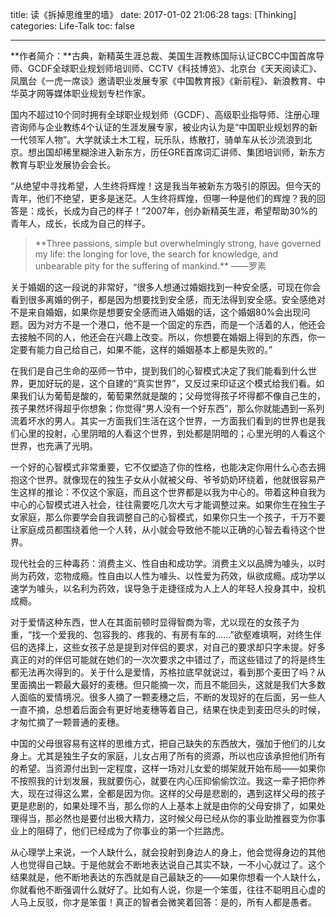 title: 读《拆掉思维里的墙》
date: 2017-01-02 21:06:28
tags: [Thinking]
categories: Life-Talk
toc: false

---

**作者简介：**古典，新精英生涯总裁、美国生涯教练国际认证CBCC中国首席导师、GCDF全球职业规划师培训师、CCTV《科技博览》、北京台《天天阅读汇》、凤凰台《一虎一席谈》邀请职业发展专家《中国教育报》《新前程》、新浪教育、中华英才网等媒体职业规划专栏作家。

国内不超过10个同时拥有全球职业规划师（GCDF）、高级职业指导师、注册心理咨询师与企业教练4个认证的生涯发展专家，被业内认为是“中国职业规划界的新一代领军人物”。大学就读土木工程，玩乐队，练散打，骑单车从长沙流浪到北京。想出国却稀里糊涂进入新东方，历任GRE首席词汇讲师、集团培训师，新东方教育与职业发展协会会长。

“从绝望中寻找希望，人生终将辉煌！这是我当年被新东方吸引的原因。但今天的青年，他们不绝望，更多是迷茫。人生终将辉煌，但哪一种是他们的辉煌？我的回答是：成长，长成为自己的样子！”2007年，创办新精英生涯，希望帮助30%的青年人，成长，长成为自己的样子。

<blockquote  class="blockquote-center">
**Three passions, simple but overwhelmingly strong, have governed my life: the longing for love, the search for knowledge, and unbearable pity for the suffering of mankind.**
——罗素
</blockquote>

关于婚姻的这一段说的非常好，“很多人想通过婚姻找到一种安全感，可现在你会看到很多离婚的例子，都是因为想要找到安全感，而无法得到安全感。安全感绝对不是来自婚姻，如果你是想要安全感而进入婚姻的话，这个婚姻80%会出现问题。因为对方不是一个港口，他不是一个固定的东西，而是一个活着的人，他还会去接触不同的人，他还会在兴趣上改变。所以，你想要在婚姻上得到的东西，你一定要有能力自己给自己，如果不能，这样的婚姻基本上都是失败的。”

在我们是自己生命的巫师一节中，提到我们的心智模式决定了我们能看到什么世界，更加好玩的是，这个自建的“真实世界”，又反过来印证这个模式给我们看。如果我们认为葡萄是酸的，葡萄果然就是酸的；父母觉得孩子坏得都不像自己生的，孩子果然坏得超乎你想象；你觉得“男人没有一个好东西”，那么你就能遇到一系列流着坏水的男人。其实一方面我们生活在这个世界，一方面我们看到的世界也是我们心里的投射，心里阴暗的人看这个世界，到处都是阴暗的；心里光明的人看这个世界，也充满了光明。

一个好的心智模式非常重要，它不仅塑造了你的性格，也能决定你用什么心态去拥抱这个世界。就像现在的独生子女从小就被父母、爷爷奶奶环绕着，他就很容易产生这样的推论：不仅这个家庭，而且这个世界都是以我为中心的。带着这种自我为中心的心智模式进入社会，往往需要吃几次大亏才能调整过来。如果你生在独生子女家庭，那么你要学会自我调整自己的心智模式，如果你只生一个孩子，千万不要让家庭成员都围绕着他一个人转，从小就会导致他不能以正确的心智去看待这个世界。

现代社会的三种毒药：消费主义、性自由和成功学。消费主义以品牌为噱头，以时尚为药效，恋物成瘾。性自由以人性为噱头、以性爱为药效，纵欲成瘾。成功学以速学为噱头，以名利为药效，误导急于走捷径成为人上人的年轻人投身其中，投机成瘾。

对于爱情这种东西，世人在其面前顿时显得智商为零，尤以现在的女孩子为重，“找一个爱我的、包容我的、疼我的、有房有车的......”欲壑难填啊，对终生伴侣的选择上，这些女孩子总是提到对伴侣的要求，对自己的要求却只字未提。好多真正的对的伴侣可能就在她们的一次次要求之中错过了，而这些错过了的将是终生都无法再次得到的。关于什么是爱情，苏格拉底早就说过，看到那个麦田了吗？从里面摘出一颗最大最好的麦穗。但只能摘一次，而且不能回头，这就是我们大多数人面临的爱情境况。很多人摘了一颗麦穗之后，不断的发现好的在后面，另一些人一直不摘，总想着后面会有更好地麦穗等着自己，结果在快走到麦田尽头的时候，才匆忙摘了一颗普通的麦穗。

中国的父母很容易有这样的思维方式，把自己缺失的东西放大，强加于他们的儿女身上。尤其是独生子女的家庭，儿女占用了所有的资源，所以也应该承担他们所有的希望。当资源付出到一定程度，这样一场对儿女爱的绑架就开始布局——如果你不按照我的计划发展，我就要伤心，就要在内心压抑偷偷饮泣。我这一辈子把你养大，现在过得这么累，全都是因为你。这样的父母是悲剧的，遇到这样父母的孩子更是悲剧的，如果处理不当，那么你的人上基本上就是由你的父母安排了，如果处理得当，那必然也是要付出极大精力，这时候父母已经从你的事业助推器变为你事业上的阻碍了，他们已经成为了你事业的第一个拦路虎。

从心理学上来说，一个人缺什么，就会投射到身边人的身上，他会觉得身边的其他人也觉得自己缺。于是他就会不断地表达说自己其实不缺，一不小心就过了。这个结果就是，他不断地表达的东西就是自己最缺乏的——如果你想看一个人缺什么，你就看他不断强调什么就好了。比如有人说，你是一个笨蛋，往往不聪明且心虚的人马上反驳，你才是笨蛋！真正的智者会微笑着回答：是的，所有人都是愚者。

